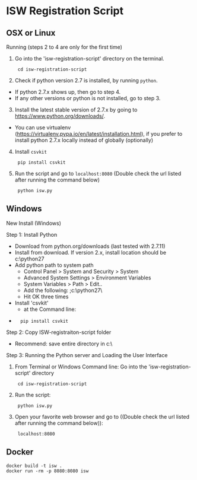 # ISW Registration Script

## OSX or Linux

Running (steps 2 to 4 are only for the first time)

1. Go into the 'isw-registration-script' directory on the terminal.

        cd isw-registration-script

2. Check if python version 2.7 is installed, by running `python`.
  - If python 2.7.x shows up, then go to step 4.
  - If any other versions or python is not installed, go to step 3.

3. Install the latest stable version of 2.7.x by going to https://www.python.org/downloads/.
  - You can use virtualenv (https://virtualenv.pypa.io/en/latest/installation.html), if you prefer to install python 2.7.x locally instead of globally (optionally)

4. Install `csvkit`

        pip install csvkit

5. Run the script and go to `localhost:8080` (Double check the url listed after running the command below)

        python isw.py

## Windows

New Install (Windows)

Step 1: Install Python

* Download from python.org/downloads (last tested with 2.7.11)
* Install from download. If version 2.x, install location should be c:\python27 
* Add python path to system path
  * Control Panel > System and Security > System
  * Advanced System Settings > Environment Variables
  * System Variables > Path > Edit..
  * Add the following: ;c:\python27\
  * Hit OK three times
* Install 'csvkit'
  * at the Command line:
*       pip install csvkit

Step 2: Copy ISW-registraiton-script folder

* Recommend: save entire directory in c:\

Step 3: Running the Python server and Loading the User Interface

1. From Terminal or Windows Command line:  Go into the 'isw-registration-script' directory

        cd isw-registration-script

2. Run the script:

        python isw.py

3. Open your favorite web browser and go to ((Double check the url listed after running the command below)):

        localhost:8080

## Docker

    docker build -t isw .
    docker run -rm -p 8080:8080 isw


